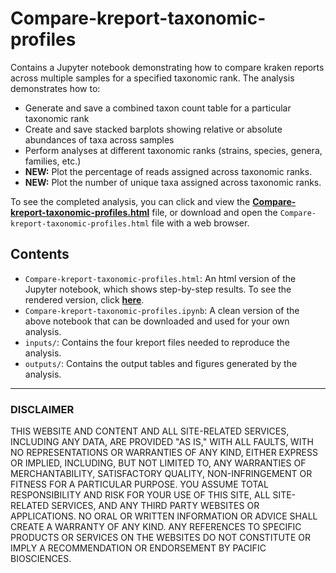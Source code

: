 # Compare-kreport-taxonomic-profiles

Contains a Jupyter notebook demonstrating how to compare kraken reports across multiple samples for a specified taxonomic rank. The analysis demonstrates how to:

+ Generate and save a combined taxon count table for a particular taxonomic rank
+ Create and save stacked barplots showing relative or absolute abundances of taxa across samples
+ Perform analyses at different taxonomic ranks (strains, species, genera, families, etc.)
+ **NEW:** Plot the percentage of reads assigned across taxonomic ranks.
+ **NEW:** Plot the number of unique taxa assigned across taxonomic ranks.

To see the completed analysis, you can click and view the [**Compare-kreport-taxonomic-profiles.html**](http://htmlpreview.github.io/?https://github.com/PacificBiosciences/pb-metagenomics-tools/blob/master/pb-metagenomics-scripts/Compare-kreport-taxonomic-profiles/Compare-kreport-taxonomic-profiles.html) file, or download and open the `Compare-kreport-taxonomic-profiles.html` file with a web browser.


## Contents <a name="TOP"></a>

+ `Compare-kreport-taxonomic-profiles.html`: An html version of the Jupyter notebook, which shows step-by-step results. To see the rendered version, click [**here**](http://htmlpreview.github.io/?https://github.com/PacificBiosciences/pb-metagenomics-tools/blob/master/pb-metagenomics-scripts/Compare-kreport-taxonomic-profiles/Compare-kreport-taxonomic-profiles.html).
+ `Compare-kreport-taxonomic-profiles.ipynb`: A clean version of the above notebook that can be downloaded and used for your own analysis.
+ `inputs/`: Contains the four kreport files needed to reproduce the analysis.
+ `outputs/`: Contains the output tables and figures generated by the analysis.

---------------

### DISCLAIMER
THIS WEBSITE AND CONTENT AND ALL SITE-RELATED SERVICES, INCLUDING ANY DATA, ARE PROVIDED "AS IS," WITH ALL FAULTS, WITH NO REPRESENTATIONS OR WARRANTIES OF ANY KIND, EITHER EXPRESS OR IMPLIED, INCLUDING, BUT NOT LIMITED TO, ANY WARRANTIES OF MERCHANTABILITY, SATISFACTORY QUALITY, NON-INFRINGEMENT OR FITNESS FOR A PARTICULAR PURPOSE. YOU ASSUME TOTAL RESPONSIBILITY AND RISK FOR YOUR USE OF THIS SITE, ALL SITE-RELATED SERVICES, AND ANY THIRD PARTY WEBSITES OR APPLICATIONS. NO ORAL OR WRITTEN INFORMATION OR ADVICE SHALL CREATE A WARRANTY OF ANY KIND. ANY REFERENCES TO SPECIFIC PRODUCTS OR SERVICES ON THE WEBSITES DO NOT CONSTITUTE OR IMPLY A RECOMMENDATION OR ENDORSEMENT BY PACIFIC BIOSCIENCES.
